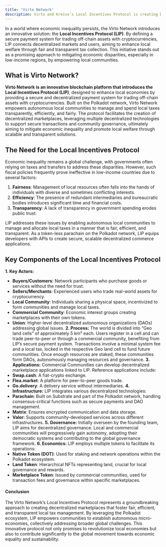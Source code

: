 ```yaml
---
title: 'Virto Network'
description: Virto and Kreivo’s Local Incentives Protocol is creating Decentralized marketplaces empowering communities through a transparent local tax management.
---
```


In a world where economic inequality persists, the Virto Network introduces an innovative solution: the **Local Incentives Protocol (LIP)**. By defining a secure payment system for trading off-chain assets with cryptocurrencies, LIP connects decentralized markets and users, aiming to enhance local welfare through fair and transparent tax collection. This initiative stands out as a promising approach to mitigating economic disparities, especially in low-income regions, by empowering local communities.

## What is Virto Network?
**Virto Network is an innovative blockchain platform that introduces the Local Incentives Protocol (LIP)**, designed to enhance local economies by providing a secure and decentralized payment system for trading off-chain assets with cryptocurrencies. Built on the Polkadot network, Virto Network empowers autonomous local communities to manage and spend local taxes transparently, efficiently, and fairly. The protocol facilitates the creation of decentralized marketplaces, leveraging multiple decentralized technologies to support secure transactions and community governance, ultimately aiming to mitigate economic inequality and promote local welfare through scalable and transparent solutions.

## The Need for the Local Incentives Protocol
Economic inequality remains a global challenge, with governments often relying on taxes and transfers to address these disparities. However, such fiscal policies frequently prove ineffective in low-income countries due to several factors:

1. **Fairness**: Management of local resources often falls into the hands of individuals with diverse and sometimes conflicting interests.
2. **Efficiency**: The presence of redundant intermediaries and bureaucratic bodies introduces significant time and financial costs.
3. **Transparency**: A lack of transparency in government spending erodes public trust.

LIP addresses these issues by enabling autonomous local communities to manage and allocate local taxes in a manner that is fair, efficient, and transparent. As a token-less parachain on the Polkadot network, LIP equips developers with APIs to create secure, scalable decentralized commerce applications.

## Key Components of the Local Incentives Protocol
**1. Key Actors:**
- **Buyers/Customers**: Network participants who purchase goods or services without the need for trust.
- **Sellers/Merchants**: Experienced users who trade real-world assets for cryptocurrency.
- **Local Community**: Individuals sharing a physical space, incentivized to form communities and manage local taxes.
- **Commercial Community**: Economic interest groups creating marketplaces with their own tokens.
- **Union**: Higher-level decentralized autonomous organizations (DAOs) addressing global issues.
**2. Process:**
The world is divided into “Geo land cells” of approximately 5 km² each. Users register in a cell and can trade peer-to-peer or through a commercial community, benefiting from LIP’s secure payment system. Transactions involve a minimal system fee and a local tax, locked in the respective Geo land cell to fund future communities. Once enough resources are staked, these communities form DAOs, autonomously managing resources and governance.
**3. Applications:**
Commercial Communities can develop decentralized marketplace applications linked to LIP. Reference applications include:
- **Swap.cash**: A fiat-crypto exchange.
- **Flea.market**: A platform for peer-to-peer goods trade.
- **Go.delivery**: A delivery service without intermediaries.
**4. Infrastructure:**
LIP integrates various decentralized technologies:
- **Parachain**: Built on Substrate and part of the Polkadot network, handling consensus-critical functions such as secure payments and DAO management.
- **Matrix**: Ensures encrypted communication and data storage.
- **Valor**: Supports community-developed services across different infrastructures.
**5. Governance:**
Initially overseen by the founding team, LIP aims for decentralized governance. Local and commercial communities will progressively gain autonomy, adopting their democratic systems and contributing to the global governance framework.
**6. Economics:**
LIP employs multiple tokens to facilitate its operations:
- **Native Token (DOT)**: Used for staking and network operations within the Polkadot ecosystem.
- **Land Token**: Hierarchical NFTs representing land, crucial for local governance and rewards.
- **Marketplace Token**: Issued by commercial communities, used for transaction fees and governance within specific marketplaces.

#### Conclusion
The Virto Network’s Local Incentives Protocol represents a groundbreaking approach to creating decentralized marketplaces that foster fair, efficient, and transparent local tax management. By leveraging the Polkadot ecosystem, LIP empowers communities to establish autonomous micro-economies, collectively addressing broader global challenges. This innovative protocol not only promises to revolutionize local economies but also to contribute significantly to the global movement towards economic equality and sustainability.